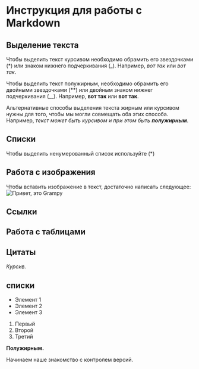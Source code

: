 # Инструкция для работы с Markdown

## Выделение текста

Чтобы выделить текст курсивом необходимо обрамить его звездочками (*) или знаком нижнего подчеркивания (_). Например, *вот так* или _вот так_.

Чтобы выделить текст полужирным, необходимо обрамить его двойными звездочками (**) или двойным знаком нижнег подчеркивания (__). Например, **вот так** или __вот так__.

Альтернативные способы выделения текста жирным или курсивом нужны для того, чтобы мы могли совмещать оба этих способа. Например, _текст может быть курсивом и при этом быть **полужирным**_.

## Списки
Чтобы выделить ненумерованный список используйте (*)
## Работа с изображения

Чтобы вставить изображение в текст, достаточно написать следующее:
![Привет, это Grampy](Grumpy5-5ab86ec16bf0690038e3eb19.jpg)
## Ссылки

## Работа с таблицами

## Цитаты



*Курсив.*

## списки 

* Элемент 1
* Элемент 2
* Элемент 3

1. Первый
2. Второй
3. Третий 

**Полужирным.**

Начинаем наше знакомство с контролем версий.
